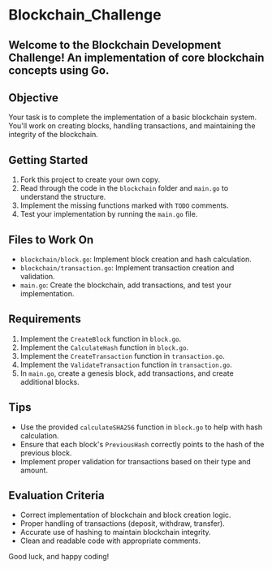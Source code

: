 # Blockchain_Challenge
## Welcome to the Blockchain Development Challenge! An implementation of core blockchain concepts using Go.

## Objective

Your task is to complete the implementation of a basic blockchain system. You'll work on creating blocks, handling transactions, and maintaining the integrity of the blockchain.

## Getting Started

1. Fork this project to create your own copy.
2. Read through the code in the `blockchain` folder and `main.go` to understand the structure.
3. Implement the missing functions marked with `TODO` comments.
4. Test your implementation by running the `main.go` file.

## Files to Work On

- `blockchain/block.go`: Implement block creation and hash calculation.
- `blockchain/transaction.go`: Implement transaction creation and validation.
- `main.go`: Create the blockchain, add transactions, and test your implementation.

## Requirements

1. Implement the `CreateBlock` function in `block.go`.
2. Implement the `CalculateHash` function in `block.go`.
3. Implement the `CreateTransaction` function in `transaction.go`.
4. Implement the `ValidateTransaction` function in `transaction.go`.
5. In `main.go`, create a genesis block, add transactions, and create additional blocks.

## Tips

- Use the provided `calculateSHA256` function in `block.go` to help with hash calculation.
- Ensure that each block's `PreviousHash` correctly points to the hash of the previous block.
- Implement proper validation for transactions based on their type and amount.

## Evaluation Criteria

- Correct implementation of blockchain and block creation logic.
- Proper handling of transactions (deposit, withdraw, transfer).
- Accurate use of hashing to maintain blockchain integrity.
- Clean and readable code with appropriate comments.

Good luck, and happy coding!
